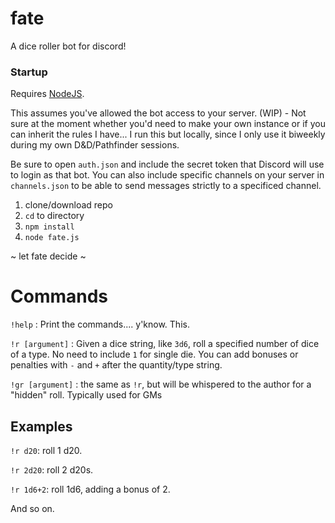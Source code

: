 # fate
A dice roller bot for discord! 

### Startup
Requires [NodeJS](https://nodejs.org/).

This assumes you've allowed the bot access to your server. (WIP) - Not sure at the moment whether you'd need to make your own instance or if you can inherit the rules I have... I run this but locally, since I only use it biweekly during my own D&D/Pathfinder sessions.

Be sure to open `auth.json` and include the secret token that Discord will use to login as that bot. You can also include specific channels on your server in `channels.json` to be able to send messages strictly to a specificed channel.

1. clone/download repo
2. `cd` to directory
3. `npm install`
4. `node fate.js` 

~ let fate decide ~

# Commands
`!help` : Print the commands.... y'know. This.

`!r [argument]` : Given a dice string, like `3d6`, roll a specified number of dice of a type. No need to include `1` for single die. You can add bonuses or penalties with `-` and `+` after the quantity/type string.

`!gr [argument]` : the same as `!r`, but will be whispered to the author for a "hidden" roll. Typically used for GMs


## Examples 
`!r d20`: roll 1 d20.

`!r 2d20`: roll 2 d20s.

`!r 1d6+2`: roll 1d6, adding a bonus of 2.

And so on.
